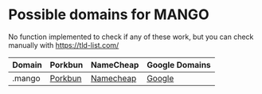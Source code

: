 # Possible domains for MANGO

No function implemented to check if any of these work, but you can check manually with https://tld-list.com/

| Domain | Porkbun | NameCheap | Google Domains |
|---|---|---|---|
| .mango | [Porkbun](https://porkbun.com/checkout/search?prb=e814663da1&tlds=&idnLanguage=&search=search&q=.mango) | [Namecheap](https://www.namecheap.com/domains/registration/results/?domain=.mango) | [Google](https://domains.google.com/registrar/search?searchTerm=.mango) |
